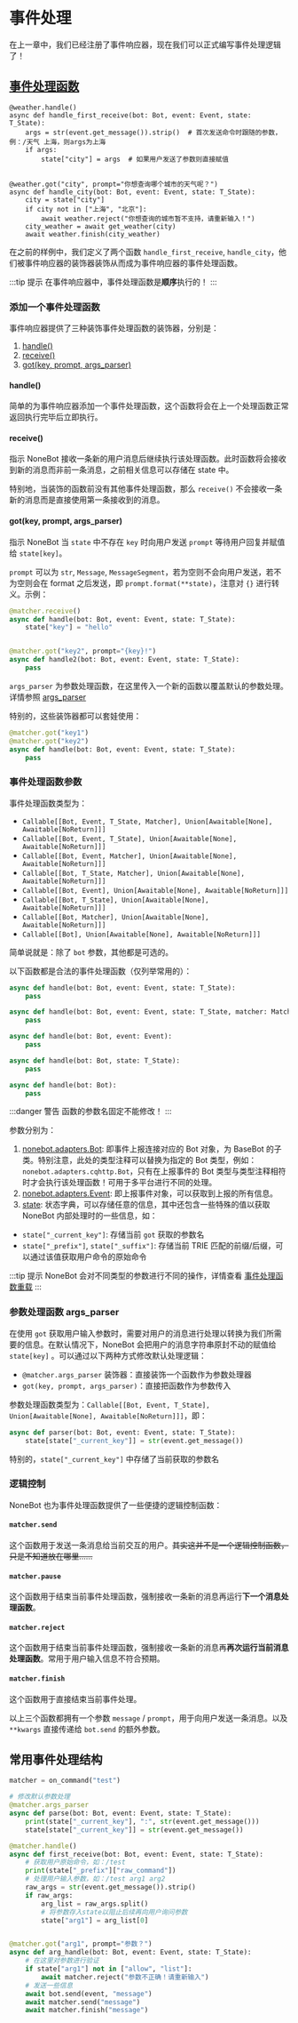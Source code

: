 # 事件处理

在上一章中，我们已经注册了事件响应器，现在我们可以正式编写事件处理逻辑了！

## [事件处理函数](../api/typing.md#handler)

```python{1,2,8,9}
@weather.handle()
async def handle_first_receive(bot: Bot, event: Event, state: T_State):
    args = str(event.get_message()).strip()  # 首次发送命令时跟随的参数，例：/天气 上海，则args为上海
    if args:
        state["city"] = args  # 如果用户发送了参数则直接赋值


@weather.got("city", prompt="你想查询哪个城市的天气呢？")
async def handle_city(bot: Bot, event: Event, state: T_State):
    city = state["city"]
    if city not in ["上海", "北京"]:
        await weather.reject("你想查询的城市暂不支持，请重新输入！")
    city_weather = await get_weather(city)
    await weather.finish(city_weather)
```

在之前的样例中，我们定义了两个函数 `handle_first_receive`, `handle_city`，他们被事件响应器的装饰器装饰从而成为事件响应器的事件处理函数。

:::tip 提示
在事件响应器中，事件处理函数是**顺序**执行的！
:::

### 添加一个事件处理函数

事件响应器提供了三种装饰事件处理函数的装饰器，分别是：

1. [handle()](../api/matcher.md#classmethod-handle)
2. [receive()](../api/matcher.md#classmethod-receive)
3. [got(key, prompt, args_parser)](../api/matcher.md#classmethod-got-key-prompt-none-args-parser-none)

#### handle()

简单的为事件响应器添加一个事件处理函数，这个函数将会在上一个处理函数正常返回执行完毕后立即执行。

#### receive()

指示 NoneBot 接收一条新的用户消息后继续执行该处理函数。此时函数将会接收到新的消息而非前一条消息，之前相关信息可以存储在 state 中。

特别地，当装饰的函数前没有其他事件处理函数，那么 `receive()` 不会接收一条新的消息而是直接使用第一条接收到的消息。

#### got(key, prompt, args_parser)

指示 NoneBot 当 `state` 中不存在 `key` 时向用户发送 `prompt` 等待用户回复并赋值给 `state[key]`。

`prompt` 可以为 `str`, `Message`, `MessageSegment`，若为空则不会向用户发送，若不为空则会在 format 之后发送，即 `prompt.format(**state)`，注意对 `{}` 进行转义。示例：

```python
@matcher.receive()
async def handle(bot: Bot, event: Event, state: T_State):
    state["key"] = "hello"


@matcher.got("key2", prompt="{key}!")
async def handle2(bot: Bot, event: Event, state: T_State):
    pass
```

`args_parser` 为参数处理函数，在这里传入一个新的函数以覆盖默认的参数处理。详情参照 [args_parser](#参数处理函数-args-parser)

特别的，这些装饰器都可以套娃使用：

```python
@matcher.got("key1")
@matcher.got("key2")
async def handle(bot: Bot, event: Event, state: T_State):
    pass
```

### 事件处理函数参数

事件处理函数类型为：

- `Callable[[Bot, Event, T_State, Matcher], Union[Awaitable[None], Awaitable[NoReturn]]]`
- `Callable[[Bot, Event, T_State], Union[Awaitable[None], Awaitable[NoReturn]]]`
- `Callable[[Bot, Event, Matcher], Union[Awaitable[None], Awaitable[NoReturn]]]`
- `Callable[[Bot, T_State, Matcher], Union[Awaitable[None], Awaitable[NoReturn]]]`
- `Callable[[Bot, Event], Union[Awaitable[None], Awaitable[NoReturn]]]`
- `Callable[[Bot, T_State], Union[Awaitable[None], Awaitable[NoReturn]]]`
- `Callable[[Bot, Matcher], Union[Awaitable[None], Awaitable[NoReturn]]]`
- `Callable[[Bot], Union[Awaitable[None], Awaitable[NoReturn]]]`

简单说就是：除了 `bot` 参数，其他都是可选的。

以下函数都是合法的事件处理函数（仅列举常用的）：

```python
async def handle(bot: Bot, event: Event, state: T_State):
    pass

async def handle(bot: Bot, event: Event, state: T_State, matcher: Matcher):
    pass

async def handle(bot: Bot, event: Event):
    pass

async def handle(bot: Bot, state: T_State):
    pass

async def handle(bot: Bot):
    pass
```

:::danger 警告
函数的参数名固定不能修改！
:::

参数分别为：

1. [nonebot.adapters.Bot](../api/adapters/#class-bot): 即事件上报连接对应的 Bot 对象，为 BaseBot 的子类。特别注意，此处的类型注释可以替换为指定的 Bot 类型，例如：`nonebot.adapters.cqhttp.Bot`，只有在上报事件的 Bot 类型与类型注释相符时才会执行该处理函数！可用于多平台进行不同的处理。
2. [nonebot.adapters.Event](../api/adapters/#class-event): 即上报事件对象，可以获取到上报的所有信息。
3. [state](../api/typing.md#t-state): 状态字典，可以存储任意的信息，其中还包含一些特殊的值以获取 NoneBot 内部处理时的一些信息，如：

- `state["_current_key"]`: 存储当前 `got` 获取的参数名
- `state["_prefix"]`, `state["_suffix"]`: 存储当前 TRIE 匹配的前缀/后缀，可以通过该值获取用户命令的原始命令

:::tip 提示
NoneBot 会对不同类型的参数进行不同的操作，详情查看 [事件处理函数重载](../advanced/overloaded-handlers.md)
:::

### 参数处理函数 args_parser

在使用 `got` 获取用户输入参数时，需要对用户的消息进行处理以转换为我们所需要的信息。在默认情况下，NoneBot 会把用户的消息字符串原封不动的赋值给 `state[key]` 。可以通过以下两种方式修改默认处理逻辑：

- `@matcher.args_parser` 装饰器：直接装饰一个函数作为参数处理器
- `got(key, prompt, args_parser)`：直接把函数作为参数传入

参数处理函数类型为：`Callable[[Bot, Event, T_State], Union[Awaitable[None], Awaitable[NoReturn]]]`，即：

```python
async def parser(bot: Bot, event: Event, state: T_State):
    state[state["_current_key"]] = str(event.get_message())
```

特别的，`state["_current_key"]` 中存储了当前获取的参数名

### 逻辑控制

NoneBot 也为事件处理函数提供了一些便捷的逻辑控制函数：

#### `matcher.send`

这个函数用于发送一条消息给当前交互的用户。~~其实这并不是一个逻辑控制函数，只是不知道放在哪里……~~

#### `matcher.pause`

这个函数用于结束当前事件处理函数，强制接收一条新的消息再运行**下一个消息处理函数**。

#### `matcher.reject`

这个函数用于结束当前事件处理函数，强制接收一条新的消息再**再次运行当前消息处理函数**。常用于用户输入信息不符合预期。

#### `matcher.finish`

这个函数用于直接结束当前事件处理。

以上三个函数都拥有一个参数 `message` / `prompt`，用于向用户发送一条消息。以及 `**kwargs` 直接传递给 `bot.send` 的额外参数。

## 常用事件处理结构

```python
matcher = on_command("test")

# 修改默认参数处理
@matcher.args_parser
async def parse(bot: Bot, event: Event, state: T_State):
    print(state["_current_key"], ":", str(event.get_message()))
    state[state["_current_key"]] = str(event.get_message())

@matcher.handle()
async def first_receive(bot: Bot, event: Event, state: T_State):
    # 获取用户原始命令，如：/test
    print(state["_prefix"]["raw_command"])
    # 处理用户输入参数，如：/test arg1 arg2
    raw_args = str(event.get_message()).strip()
    if raw_args:
        arg_list = raw_args.split()
        # 将参数存入state以阻止后续再向用户询问参数
        state["arg1"] = arg_list[0]


@matcher.got("arg1", prompt="参数？")
async def arg_handle(bot: Bot, event: Event, state: T_State):
    # 在这里对参数进行验证
    if state["arg1"] not in ["allow", "list"]:
        await matcher.reject("参数不正确！请重新输入")
    # 发送一些信息
    await bot.send(event, "message")
    await matcher.send("message")
    await matcher.finish("message")
```
